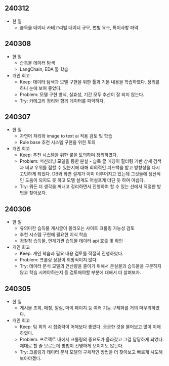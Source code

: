 ## 240312
* 한 일
    * 습득물 데이터 카테고리별 데이터 규모, 변별 요소, 특이사항 파악
## 240308
* 한 일
    * 습득물 데이터 탐색
    * LangChain, EDA 툴 학습
* 개인 회고
    * Keep: 데이터 탐색과 모델 구현을 위한 툴과 기본 내용을 학습하였다. 정리를 하니 눈에 보여 좋았다.
    * Problem: 모델 구현 방식, 실효성, 기간 모두 추산이 잘 되지 않는다.
    * Try: 카테고리 정리와 함께 데이터를 파악하자.
## 240307
* 한 일
    * 자연어 처리와 image to text ai 적용 검토 및 학습
    * Rule base 추천 시스템 구현을 위한 토의
* 개인 회고
    * Keep: 추천 시스템을 위한 룰을 토의하며 정리하였다.
    * Problem: 머신러닝 모델을 통한 분실 - 습득 글 매칭이 필터링 기반 상세 검색과 비교 우위를 점할 수 있는지에 대해 회의적인 피드백을 받고 방향성을 다시 고민하게 되었다. DB와 화면 설계가 이미 이루어지고 있는데 그것들에 생산적인 도움이 되지도 못 하고 모델 설계도 어설프게 더딘 듯 하여 아쉽다.
    * Try: 뭐든 더 생각을 꺼내고 정리하면서 진행하여 할 수 있는 선에서 적절한 방법을 찾아보자.
## 240306
* 한 일
    * 유의미한 습득물 게시글이 올라오는 사이트 크롤링 가능성 검토
    * 추천 시스템 구현에 필요한 지식 학습
    * 경찰청 습득물, 연계기관 습득물 데이터 api 호출 및 확인
* 개인 회고
    * Keep: 개인 학습과 필요 내용 검토를 적절히 진행하였다.
    * Problem: 크롤링 상황이 희망적이지 않다. 
    * Try: 데이터 분석 모델의 연산량을 줄이기 위해서 분실물과 습득물을 구분하지 않고 학습 시켜야하는지 등 검토해야할 부분에 대해서 더 살펴보자.
## 240305
* 한 일
    * 게시물 조회, 매칭, 알림, 마이 페이지 등 여러 기능 구체화를 거의 마무리하였다.
* 개인 회고
    * Keep: 팀 회의 시 집중력이 어제보다 좋았다. 궁금한 것을 물어보고 많이 이해하였다.
    * Problem: 프로젝트 내에서 크롤링의 중요도가 올라갔고 그걸 담당하게 되었다. 제대로 할 줄 모르는데 방법이 선명하게 보이지도 않는다.
    * Try: 크롤링과 데이터 분석 모델의 구체적인 방법을 더 찾아보고 빠르게 시도해보아야겠다.
